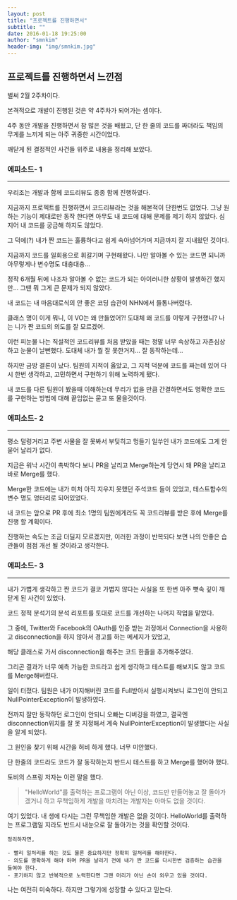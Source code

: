 ```yaml
---
layout: post
title: "프로젝트를 진행하면서"
subtitle: ""
date: 2016-01-18 19:25:00
author: "smnkim"
header-img: "img/smnkim.jpg"
---
```




## 프로젝트를 진행하면서 느낀점

벌써 2월 2주차이다.

본격적으로 개발이 진행된 것은 약 4주차가 되어가는 셈이다.

4주 동안 개발을 진행하면서 참 많은 것을 배웠고, 단 한 줄의 코드를 짜더라도 책임의 무게를 느끼게 되는 아주 귀중한 시간이었다.

깨닫게 된 결정적인 사건들 위주로 내용을 정리해 보았다.


### 에피소드- 1
----
우리조는 개발과 함께 코드리뷰도 종종 함께 진행하였다.

지금까지 프로젝트를 진행하면서 코드리뷰라는 것을 해본적이 단한번도 없었다. 그냥 원하는 기능이 제대로만 동작 한다면 아무도 내 코드에 대해 문제를 제기 하지 않았다. 심지어 내 코드를 궁금해 하지도 않았다.

그 덕에(?) 내가 짠 코드는 훌륭하다고 쉽게 속아넘어가며 지금까지 잘 지내왔던 것이다. 

지금까지 코드를 일회용으로 휘갈기며 구현해왔다. 나만 알아볼 수 있는 코드면 되니까 아무렇게나 변수명도 대충대충...

정작 6개월 뒤에 나조차 알아볼 수 없는 코드가 되는 아이러니한 상황이 발생하긴 했지만... 그땐 뭐 그게 큰 문제가 되지 않았다.

내 코드는 내 마음대로식의 안 좋은 코딩 습관이 NHN에서 들통나버렸다.

클래스 명이 이게 뭐니, 이 VO는 왜 만들었어?! 도대체 왜 코드를 이렇게 구현했니? 나는 니가 짠 코드의 의도를 잘 모르겠어.

이런 피눈물 나는 직설적인 코드리뷰를 처음 받았을 때는 정말 너무 속상하고 자존심상하고 눈물이 날뻔했다. 도대체 내가 뭘 잘 못한거지... 잘 동작하는데...

하지만 금방 결론이 났다. 팀원의 지적이 옳았고, 그 지적 덕분에 코드를 짜는데 있어 다시 한번 생각하고, 고민하면서 구현하기 위해 노력하게 됐다.

내 코드를 다른 팀원이 봤을때 이해하는데 무리가 없을 만큼 간결하면서도 명확한 코드를 구현하는 방법에 대해 끝임없는 묻고 또 물을것이다.


### 에피소드- 2
----
평소 덜렁거리고 주변 사물을 잘 못봐서 부딪히고 멍들기 일쑤인 내가 코드에도 그게 안 묻어 날리가 없다.

지금은 워낙 시간이 촉박하다 보니 PR을 날리고 Merge하는게 당연시 돼 PR을 날리고 바로 Merge를 했다.

Merge한 코드에는 내가 미처 아직 지우지 못했던 주석코드 들이 있었고, 테스트함수의 변수 명도 엉터리로 되어있었다. 

내 코드는 앞으로 PR 후에 최소 1명의 팀원에게라도 꼭 코드리뷰를 받은 후에 Merge를 진행 할 계획이다. 

진행하는 속도는 조금 더딜지 모르겠지만, 이러한 과정이 반복되다 보면 나의 안좋은 습관들이 점점 개선 될 것이라고 생각한다.


### 에피소드- 3
----
내가 가볍게 생각하고 짠 코드가 결코 가볍지 않다는 사실을 또 한번 아주 뼛속 깊이 깨닫게 된 사건이 있었다.

코드 정적 분석기의 분석 리포트를 토대로 코드를 개선하는 나머지 작업을 맡았다.

그 중에, Twitter와 Facebook의 OAuth를 인증 받는 과정에서 Connection을 사용하고 disconnection을 하지 않아서 경고를 하는 메세지가 있었고,

해당 클래스로 가서 disconnection을 해주는 코드 한줄을 추가해주었다.

그리곤 결과가 너무 예측 가능한 코드라고 쉽게 생각하고 테스트를 해보지도 않고 코드를 Merge해버렸다.

일이 터졌다. 팀원은 내가 머지해버린 코드를 Full받아서 실행시켜보니 로그인이 안되고 NullPointerException이 발생하였다.

전까지 잘만 동작하던 로그인이 안되니 오빠는 디버깅을 하였고, 결국엔 disconnection위치를 잘 못 지정해서 계속 NullPointerException이 발생했다는 사실을 알게 되었다.

그 원인을 찾기 위해 시간을 허비 하게 했다. 너무 미안했다.

단 한줄의 코드라도 코드가 잘 동작하는지 반드시 테스트를 하고 Merge를 했어야 했다.

토비의 스프링 저자는 이런 말을 했다.
>"HelloWorld"를 출력하는 프로그램이 아닌 이상, 코드만 만들어놓고 잘 돌아가겠거니 하고 무책임하게 개발을 마치려는 개발자는 아마도 없을 것이다.

여기 있었다. 내 생에 다시는 그런 무책임한 개발은 없을 것이다. HelloWorld를 출력하는 프로그램일 지라도 반드시 내눈으로 잘 돌아가는 것을 확인할 것이다.




````
정리하자면,

- 빨리 일처리를 하는 것도 물론 중요하지만 정확히 일처리를 해야한다. 
- 의도를 명확하게 해야 하며 PR을 날리기 전에 내가 짠 코드를 다시한번 검증하는 습관을 들여야 한다. 
- 포기하지 않고 반복적으로 노력한다면 그땐 머리가 아닌 손이 외우고 있을 것이다.
````


나는 여전히 미숙하다. 하지만 그렇기에 성장할 수 있다고 믿는다.